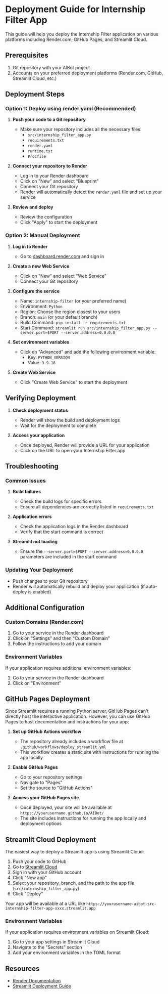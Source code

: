# Deployment Guide for Internship Filter App

This guide will help you deploy the Internship Filter application on various platforms including Render.com, GitHub Pages, and Streamlit Cloud.

## Prerequisites

1. Git repository with your AIBot project
2. Accounts on your preferred deployment platforms (Render.com, GitHub, Streamlit Cloud, etc.)

## Deployment Steps

### Option 1: Deploy using render.yaml (Recommended)

1. **Push your code to a Git repository**
   - Make sure your repository includes all the necessary files:
     - `src/internship_filter_app.py`
     - `requirements.txt`
     - `render.yaml`
     - `runtime.txt`
     - `Procfile`

2. **Connect your repository to Render**
   - Log in to your Render dashboard
   - Click on "New" and select "Blueprint"
   - Connect your Git repository
   - Render will automatically detect the `render.yaml` file and set up your service

3. **Review and deploy**
   - Review the configuration
   - Click "Apply" to start the deployment

### Option 2: Manual Deployment

1. **Log in to Render**
   - Go to [dashboard.render.com](https://dashboard.render.com) and sign in

2. **Create a new Web Service**
   - Click on "New" and select "Web Service"
   - Connect your Git repository

3. **Configure the service**
   - Name: `internship-filter` (or your preferred name)
   - Environment: `Python`
   - Region: Choose the region closest to your users
   - Branch: `main` (or your default branch)
   - Build Command: `pip install -r requirements.txt`
   - Start Command: `streamlit run src/internship_filter_app.py --server.port=$PORT --server.address=0.0.0.0`

4. **Set environment variables**
   - Click on "Advanced" and add the following environment variable:
     - Key: `PYTHON_VERSION`
     - Value: `3.9.18`

5. **Create Web Service**
   - Click "Create Web Service" to start the deployment

## Verifying Deployment

1. **Check deployment status**
   - Render will show the build and deployment logs
   - Wait for the deployment to complete

2. **Access your application**
   - Once deployed, Render will provide a URL for your application
   - Click on the URL to open your Internship Filter app

## Troubleshooting

### Common Issues

1. **Build failures**
   - Check the build logs for specific errors
   - Ensure all dependencies are correctly listed in `requirements.txt`

2. **Application errors**
   - Check the application logs in the Render dashboard
   - Verify that the start command is correct

3. **Streamlit not loading**
   - Ensure the `--server.port=$PORT --server.address=0.0.0.0` parameters are included in the start command

### Updating Your Deployment

- Push changes to your Git repository
- Render will automatically rebuild and deploy your application (if auto-deploy is enabled)

## Additional Configuration

### Custom Domains (Render.com)

1. Go to your service in the Render dashboard
2. Click on "Settings" and then "Custom Domain"
3. Follow the instructions to add your domain

### Environment Variables

If your application requires additional environment variables:

1. Go to your service in the Render dashboard
2. Click on "Environment"

## GitHub Pages Deployment

Since Streamlit requires a running Python server, GitHub Pages can't directly host the interactive application. However, you can use GitHub Pages to host documentation and instructions for your app:

1. **Set up GitHub Actions workflow**
   - The repository already includes a workflow file at `.github/workflows/deploy_streamlit.yml`
   - This workflow creates a static site with instructions for running the app locally

2. **Enable GitHub Pages**
   - Go to your repository settings
   - Navigate to "Pages"
   - Set the source to "GitHub Actions"

3. **Access your GitHub Pages site**
   - Once deployed, your site will be available at `https://yourusername.github.io/AIBot/`
   - The site includes instructions for running the app locally and deployment options

## Streamlit Cloud Deployment

The easiest way to deploy a Streamlit app is using Streamlit Cloud:

1. Push your code to GitHub
2. Go to [Streamlit Cloud](https://streamlit.io/cloud)
3. Sign in with your GitHub account
4. Click "New app"
5. Select your repository, branch, and the path to the app file (`src/internship_filter_app.py`)
6. Click "Deploy"

Your app will be available at a URL like `https://yourusername-aibot-src-internship-filter-app-xxxx.streamlit.app`

### Environment Variables

If your application requires environment variables on Streamlit Cloud:

1. Go to your app settings in Streamlit Cloud
2. Navigate to the "Secrets" section
3. Add your environment variables in the TOML format

## Resources

- [Render Documentation](https://render.com/docs)
- [Streamlit Deployment Guide](https://docs.streamlit.io/knowledge-base/tutorials/deploy/)